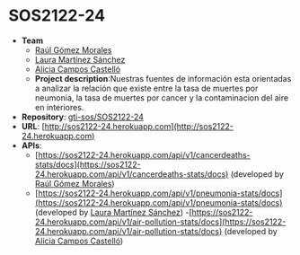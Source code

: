 # SOS2122-24

- **Team**
  - [Raúl Gómez Morales](https://github.com/Rgm13)
  - [Laura Martínez Sánchez](https://github.com/Lauramartinezsanchez)
  - [Alicia Campos Castelló](https://github.com/AliciaCamposCastello)
  - **Project description**:Nuestras fuentes de información esta orientadas a analizar la relación que existe entre la tasa de muertes por neumonia, la tasa de muertes por cancer y la contaminacion del aire en interiores. 
- **Repository**: [gti-sos/SOS2122-24](https://github.com/gti-sos/SOS2122-24.git)
- **URL**: [http://sos2122-24.herokuapp.com](http://sos2122-24.herokuapp.com)
-  **APIs**:
    -  [https://sos2122-24.herokuapp.com/api/v1/cancerdeaths-stats/docs](https://sos2122-24.herokuapp.com/api/v1/cancerdeaths-stats/docs) (developed by [Raúl Gómez Morales](https://github.com/Rgm13))
    - [https://sos2122-24.herokuapp.com/api/v1/pneumonia-stats/docs](https://sos2122-24.herokuapp.com/api/v1/pneumonia-stats/docs) (developed by [Laura Martínez Sánchez](https://github.com/Lauramartinezsanchez))
    -[https://sos2122-24.herokuapp.com/api/v1/air-pollution-stats/docs](https://sos2122-24.herokuapp.com/api/v1/air-pollution-stats/docs) (developed by [Alicia Campos Castelló](https://github.com/AliciaCamposCastello))
    